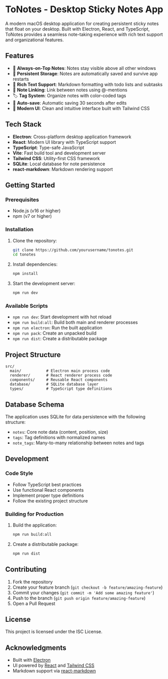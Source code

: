 # ToNotes - Desktop Sticky Notes App

A modern macOS desktop application for creating persistent sticky notes that float on your desktop. Built with Electron, React, and TypeScript, ToNotes provides a seamless note-taking experience with rich text support and organizational features.

## Features

- 🎯 **Always-on-Top Notes**: Notes stay visible above all other windows
- 💾 **Persistent Storage**: Notes are automatically saved and survive app restarts
- 📝 **Rich Text Support**: Markdown formatting with todo lists and subtasks
- 🔗 **Note Linking**: Link between notes using @-mentions
- 🏷️ **Tag System**: Organize notes with color-coded tags
- 💾 **Auto-save**: Automatic saving 30 seconds after edits
- 🎨 **Modern UI**: Clean and intuitive interface built with Tailwind CSS

## Tech Stack

- **Electron**: Cross-platform desktop application framework
- **React**: Modern UI library with TypeScript support
- **TypeScript**: Type-safe JavaScript
- **Vite**: Fast build tool and development server
- **Tailwind CSS**: Utility-first CSS framework
- **SQLite**: Local database for note persistence
- **react-markdown**: Markdown rendering support

## Getting Started

### Prerequisites

- Node.js (v16 or higher)
- npm (v7 or higher)

### Installation

1. Clone the repository:
   ```bash
   git clone https://github.com/yourusername/tonotes.git
   cd tonotes
   ```

2. Install dependencies:
   ```bash
   npm install
   ```

3. Start the development server:
   ```bash
   npm run dev
   ```

### Available Scripts

- `npm run dev`: Start development with hot reload
- `npm run build:all`: Build both main and renderer processes
- `npm run electron`: Run the built application
- `npm run pack`: Create an unpacked build
- `npm run dist`: Create a distributable package

## Project Structure

```
src/
  main/           # Electron main process code
  renderer/       # React renderer process code  
  components/     # Reusable React components
  database/       # SQLite database layer
  types/          # TypeScript type definitions
```

## Database Schema

The application uses SQLite for data persistence with the following structure:

- `notes`: Core note data (content, position, size)
- `tags`: Tag definitions with normalized names
- `note_tags`: Many-to-many relationship between notes and tags

## Development

### Code Style

- Follow TypeScript best practices
- Use functional React components
- Implement proper type definitions
- Follow the existing project structure

### Building for Production

1. Build the application:
   ```bash
   npm run build:all
   ```

2. Create a distributable package:
   ```bash
   npm run dist
   ```

## Contributing

1. Fork the repository
2. Create your feature branch (`git checkout -b feature/amazing-feature`)
3. Commit your changes (`git commit -m 'Add some amazing feature'`)
4. Push to the branch (`git push origin feature/amazing-feature`)
5. Open a Pull Request

## License

This project is licensed under the ISC License.

## Acknowledgments

- Built with [Electron](https://www.electronjs.org/)
- UI powered by [React](https://reactjs.org/) and [Tailwind CSS](https://tailwindcss.com/)
- Markdown support via [react-markdown](https://github.com/remarkjs/react-markdown) 